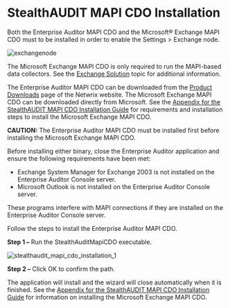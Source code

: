 # StealthAUDIT MAPI CDO Installation

Both the Enterprise Auditor MAPI CDO and the Microsoft® Exchange MAPI CDO must to be installed in
order to enable the Settings > Exchange node.

![exchangenode](/img/versioned_docs/accessanalyzer_11.6/stealthaudit/install_guides/mapi_cdo_install/exchangenode.webp)

The Microsoft Exchange MAPI CDO is only required to run the MAPI-based data collectors. See the
[Exchange Solution](/docs/accessanalyzer/11.6/solutions/exchange/overview.md)
topic for additional information.

The Enterprise Auditor MAPI CDO can be downloaded from the
[Product Downloads](https://www.stealthbits.com/product-downloads) page of the Netwrix website. The
Microsoft Exchange MAPI CDO can be downloaded directly from Microsoft. See the
[Appendix for the StealthAUDIT MAPI CDO Installation Guide](/docs/accessanalyzer/11.6/stealthaudit/install_guides/mapi_cdo_install/appendix.md)
for requirements and installation steps to install the Microsoft Exchange MAPI CDO.

**CAUTION:** The Enterprise Auditor MAPI CDO must be installed first before installing the Microsoft
Exchange MAPI CDO.

Before installing either binary, close the Enterprise Auditor application and ensure the following
requirements have been met:

- Exchange System Manager for Exchange 2003 is not installed on the Enterprise Auditor Console
  server.
- Microsoft Outlook is not installed on the Enterprise Auditor Console server.

These programs interfere with MAPI connections if they are installed on the Enterprise Auditor
Console server.

Follow the steps to install the Enterprise Auditor MAPI CDO.

**Step 1 –** Run the StealthAuditMapiCDO executable.

![stealthaudit_mapi_cdo_installation_1](/img/versioned_docs/accessanalyzer_11.6/stealthaudit/install_guides/mapi_cdo_install/stealthaudit_mapi_cdo_installation_1.webp)

**Step 2 –** Click OK to confirm the path.

The application will install and the wizard will close automatically when it is finished. See the
[Appendix for the StealthAUDIT MAPI CDO Installation Guide](/docs/accessanalyzer/11.6/stealthaudit/install_guides/mapi_cdo_install/appendix.md)
for information on installing the Microsoft Exchange MAPI CDO.
